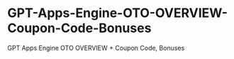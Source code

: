 # GPT-Apps-Engine-OTO-OVERVIEW-Coupon-Code-Bonuses
GPT Apps Engine OTO OVERVIEW + Coupon Code, Bonuses
